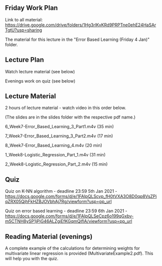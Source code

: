 Friday Work Plan
----------------

Link to all material: https://drive.google.com/drive/folders/1Hg3rlKvKRd9PRPTne0ehE24HaSArTgtU?usp=sharing

The material for this lecture in the "Error Based Learning (Friday 4 Jan)" folder.

Lecture Plan
------------

Watch lecture material (see below)

Evenings work on quiz (see below)

Lecture Material
----------------
2 hours of lecture material - watch video in this order below.

(The slides are in the slides folder with the respective pdf name.)

6_Week7-Error_Based_Learning_3_Part1.m4v (35 min)

7_Week7-Error_Based_Learning_3_Part2.m4v (17 min)

8_Week7-Error_Based_Learning_4.m4v (20 min)

1_Week8-Logistic_Regression_Part_1.m4v (31 min)

2_Week8-Logistic_Regression_Part_2.m4v (15 min)

Quiz
----

Quiz on K-NN algorithm - deadline 23:59 5th Jan 2021 - https://docs.google.com/forms/d/e/1FAIpQLScvp_fH0tVXA3O8D0qp8VsZPiqZRX05QjhFkHZBJOVbhAj7Rg/viewform?usp=pp_url

Quiz on error based learning - deadline 23:59 6th Jan 2021 - https://docs.google.com/forms/d/e/1FAIpQLSeCpz6o199qGxbv-m5CTNH8ySP1jPjG46ALZgiEfKGqmQiflA/viewform?usp=pp_url

Reading Material (evenings)
-----------------

A complete example of the calculations for determining weights for multivariate linear regression is provided (MultivariateExample2.pdf). 
This will help you with the quiz.
